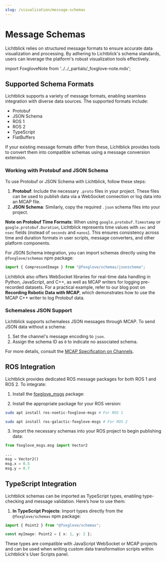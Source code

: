 ```yaml
---
slug: /visualization/message-schemas
---
```


# Message Schemas

Lichtblick relies on structured message formats to ensure accurate data visualization and processing. By adhering to Lichtblick's schema standards, users can leverage the platform's robust visualization tools effectively.

import FoxgloveNote from '../../\_partials/\_foxglove-note.mdx';

<FoxgloveNote />

## Supported Schema Formats

Lichtblick supports a variety of message formats, enabling seamless integration with diverse data sources. The supported formats include:

- Protobuf
- JSON Schema
- ROS 1
- ROS 2
- TypeScript
- FlatBuffers

If your existing message formats differ from these, Lichtblick provides tools to convert them into compatible schemas using a message conversion extension.

### Working with Protobuf and JSON Schema

To use Protobuf or JSON Schema with Lichtblick, follow these steps:

1. **Protobuf**: Include the necessary `.proto` files in your project. These files can be used to publish data via a WebSocket connection or log data into an MCAP file.
2. **JSON Schema**: Similarly, copy the required `.json` schema files into your project.

**Note on Protobuf Time Formats**: When using `google.protobuf.Timestamp` or `google.protobuf.Duration`, Lichtblick represents time values with `sec` and `nsec` fields (instead of `seconds` and `nanos`). This ensures consistency across time and duration formats in user scripts, message converters, and other platform components.

For JSON Schema integration, you can import schemas directly using the `@foxglove/schemas` npm package:

```typescript
import { CompressedImage } from "@foxglove/schemas/jsonschema";
```

Lichtblick also offers WebSocket libraries for real-time data handling in Python, JavaScript, and C++, as well as MCAP writers for logging pre-recorded datasets. For a practical example, refer to our blog post on **Recording Robotic Data with MCAP**, which demonstrates how to use the MCAP C++ writer to log Protobuf data.

### Schemaless JSON Support

Lichtblick supports schemaless JSON messages through MCAP. To send JSON data without a schema:

1. Set the channel's message encoding to `json`.
2. Assign the schema ID as `0` to indicate no associated schema.

For more details, consult the [MCAP Specification on Channels](https://mcap.dev/spec#channel-op0x04).

## ROS Integration

Lichtblick provides dedicated ROS message packages for both ROS 1 and ROS 2. To integrate:

1. Install the [foxglove_msgs](https://index.ros.org/r/foxglove_msgs/) package:

2. Install the appropriate package for your ROS version:

```sh
sudo apt install ros-noetic-foxglove-msgs # For ROS 1
```

```sh
sudo apt install ros-galactic-foxglove-msgs # For ROS 2
```

3. Import the necessary schemas into your ROS project to begin publishing data:

```python
from foxglove_msgs.msg import Vector2

...
msg = Vector2()
msg.x = 0.5
msg.y = 0.7
```

## TypeScript Integration

Lichtblick schemas can be imported as TypeScript types, enabling type-checking and message validation. Here’s how to use them:

1. **In TypeScript Projects**: Import types directly from the `@foxglove/schemas` npm package:

```typescript
import { Point2 } from "@foxglove/schemas";

const myImage: Point2 = { x: 1, y: 2 };
```

These types are compatible with JavaScript WebSocket or MCAP projects and can be used when writing custom data transformation scripts within Lichtblick's User Scripts panel.
